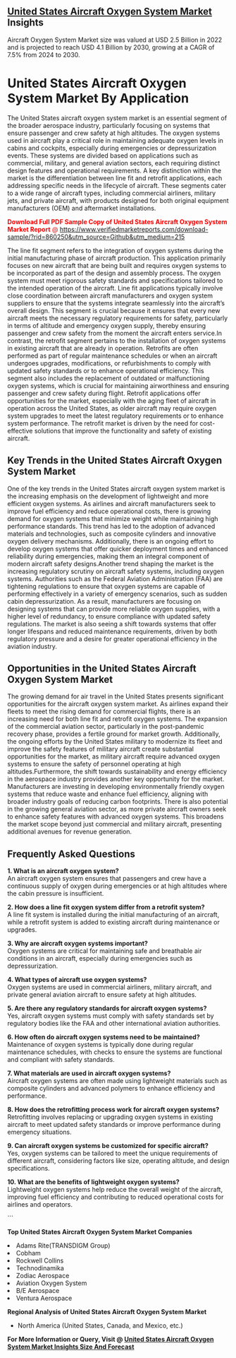<h2><a href="https://www.verifiedmarketreports.com/download-sample/?rid=860250&amp;utm_source=Github&amp;utm_medium=215" target="_blank">United States Aircraft Oxygen System Market</a> Insights</h2><p>Aircraft Oxygen System Market size was valued at USD 2.5 Billion in 2022 and is projected to reach USD 4.1 Billion by 2030, growing at a CAGR of 7.5% from 2024 to 2030.</p><p><h1>United States Aircraft Oxygen System Market By Application</h1><p>The United States aircraft oxygen system market is an essential segment of the broader aerospace industry, particularly focusing on systems that ensure passenger and crew safety at high altitudes. The oxygen systems used in aircraft play a critical role in maintaining adequate oxygen levels in cabins and cockpits, especially during emergencies or depressurization events. These systems are divided based on applications such as commercial, military, and general aviation sectors, each requiring distinct design features and operational requirements. A key distinction within the market is the differentiation between line fit and retrofit applications, each addressing specific needs in the lifecycle of aircraft. These segments cater to a wide range of aircraft types, including commercial airliners, military jets, and private aircraft, with products designed for both original equipment manufacturers (OEM) and aftermarket installations. <p><span class=""><span style="color: #ff0000;"><strong>Download Full PDF Sample Copy of United States Aircraft Oxygen System Market Report</strong> @ </span><a href="https://www.verifiedmarketreports.com/download-sample/?rid=860250&amp;utm_source=Github&amp;utm_medium=215" target="_blank">https://www.verifiedmarketreports.com/download-sample/?rid=860250&amp;utm_source=Github&amp;utm_medium=215</a></span></p>The line fit segment refers to the integration of oxygen systems during the initial manufacturing phase of aircraft production. This application primarily focuses on new aircraft that are being built and requires oxygen systems to be incorporated as part of the design and assembly process. The oxygen system must meet rigorous safety standards and specifications tailored to the intended operation of the aircraft. Line fit applications typically involve close coordination between aircraft manufacturers and oxygen system suppliers to ensure that the systems integrate seamlessly into the aircraft’s overall design. This segment is crucial because it ensures that every new aircraft meets the necessary regulatory requirements for safety, particularly in terms of altitude and emergency oxygen supply, thereby ensuring passenger and crew safety from the moment the aircraft enters service.In contrast, the retrofit segment pertains to the installation of oxygen systems in existing aircraft that are already in operation. Retrofits are often performed as part of regular maintenance schedules or when an aircraft undergoes upgrades, modifications, or refurbishments to comply with updated safety standards or to enhance operational efficiency. This segment also includes the replacement of outdated or malfunctioning oxygen systems, which is crucial for maintaining airworthiness and ensuring passenger and crew safety during flight. Retrofit applications offer opportunities for the market, especially with the aging fleet of aircraft in operation across the United States, as older aircraft may require oxygen system upgrades to meet the latest regulatory requirements or to enhance system performance. The retrofit market is driven by the need for cost-effective solutions that improve the functionality and safety of existing aircraft.<h2>Key Trends in the United States Aircraft Oxygen System Market</h2><p>One of the key trends in the United States aircraft oxygen system market is the increasing emphasis on the development of lightweight and more efficient oxygen systems. As airlines and aircraft manufacturers seek to improve fuel efficiency and reduce operational costs, there is growing demand for oxygen systems that minimize weight while maintaining high performance standards. This trend has led to the adoption of advanced materials and technologies, such as composite cylinders and innovative oxygen delivery mechanisms. Additionally, there is an ongoing effort to develop oxygen systems that offer quicker deployment times and enhanced reliability during emergencies, making them an integral component of modern aircraft safety designs.Another trend shaping the market is the increasing regulatory scrutiny on aircraft safety systems, including oxygen systems. Authorities such as the Federal Aviation Administration (FAA) are tightening regulations to ensure that oxygen systems are capable of performing effectively in a variety of emergency scenarios, such as sudden cabin depressurization. As a result, manufacturers are focusing on designing systems that can provide more reliable oxygen supplies, with a higher level of redundancy, to ensure compliance with updated safety regulations. The market is also seeing a shift towards systems that offer longer lifespans and reduced maintenance requirements, driven by both regulatory pressure and a desire for greater operational efficiency in the aviation industry.<h2>Opportunities in the United States Aircraft Oxygen System Market</h2><p>The growing demand for air travel in the United States presents significant opportunities for the aircraft oxygen system market. As airlines expand their fleets to meet the rising demand for commercial flights, there is an increasing need for both line fit and retrofit oxygen systems. The expansion of the commercial aviation sector, particularly in the post-pandemic recovery phase, provides a fertile ground for market growth. Additionally, the ongoing efforts by the United States military to modernize its fleet and improve the safety features of military aircraft create substantial opportunities for the market, as military aircraft require advanced oxygen systems to ensure the safety of personnel operating at high altitudes.Furthermore, the shift towards sustainability and energy efficiency in the aerospace industry provides another key opportunity for the market. Manufacturers are investing in developing environmentally friendly oxygen systems that reduce waste and enhance fuel efficiency, aligning with broader industry goals of reducing carbon footprints. There is also potential in the growing general aviation sector, as more private aircraft owners seek to enhance safety features with advanced oxygen systems. This broadens the market scope beyond just commercial and military aircraft, presenting additional avenues for revenue generation.<h2>Frequently Asked Questions</h2><p><strong>1. What is an aircraft oxygen system?</strong><br> An aircraft oxygen system ensures that passengers and crew have a continuous supply of oxygen during emergencies or at high altitudes where the cabin pressure is insufficient.</p><p><strong>2. How does a line fit oxygen system differ from a retrofit system?</strong><br> A line fit system is installed during the initial manufacturing of an aircraft, while a retrofit system is added to existing aircraft during maintenance or upgrades.</p><p><strong>3. Why are aircraft oxygen systems important?</strong><br> Oxygen systems are critical for maintaining safe and breathable air conditions in an aircraft, especially during emergencies such as depressurization.</p><p><strong>4. What types of aircraft use oxygen systems?</strong><br> Oxygen systems are used in commercial airliners, military aircraft, and private general aviation aircraft to ensure safety at high altitudes.</p><p><strong>5. Are there any regulatory standards for aircraft oxygen systems?</strong><br> Yes, aircraft oxygen systems must comply with safety standards set by regulatory bodies like the FAA and other international aviation authorities.</p><p><strong>6. How often do aircraft oxygen systems need to be maintained?</strong><br> Maintenance of oxygen systems is typically done during regular maintenance schedules, with checks to ensure the systems are functional and compliant with safety standards.</p><p><strong>7. What materials are used in aircraft oxygen systems?</strong><br> Aircraft oxygen systems are often made using lightweight materials such as composite cylinders and advanced polymers to enhance efficiency and performance.</p><p><strong>8. How does the retrofitting process work for aircraft oxygen systems?</strong><br> Retrofitting involves replacing or upgrading oxygen systems in existing aircraft to meet updated safety standards or improve performance during emergency situations.</p><p><strong>9. Can aircraft oxygen systems be customized for specific aircraft?</strong><br> Yes, oxygen systems can be tailored to meet the unique requirements of different aircraft, considering factors like size, operating altitude, and design specifications.</p><p><strong>10. What are the benefits of lightweight oxygen systems?</strong><br> Lightweight oxygen systems help reduce the overall weight of the aircraft, improving fuel efficiency and contributing to reduced operational costs for airlines and operators.</p>```</p><p><strong>Top United States Aircraft Oxygen System Market Companies</strong></p><div data-test-id=""><p><li>Adams Rite(TRANSDIGM Group)</li><li> Cobham</li><li> Rockwell Collins</li><li> Technodinamika</li><li> Zodiac Aerospace</li><li> Aviation Oxygen System</li><li> B/E Aerospace</li><li> Ventura Aerospace</li></p><div><strong>Regional Analysis of&nbsp;United States Aircraft Oxygen System Market</strong></div><ul><li dir="ltr"><p dir="ltr">North America&nbsp;(United States, Canada, and Mexico, etc.)</p></li></ul><p><strong>For More Information or Query, Visit @&nbsp;</strong><strong><a href="https://www.verifiedmarketreports.com/product/aircraft-oxygen-system-market/?utm_source=Github&amp;utm_medium=215" target="_blank">United States Aircraft Oxygen System Market Insights Size And Forecast</a></strong></p></div>
